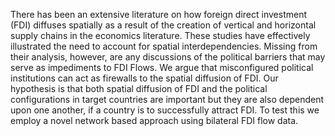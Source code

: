 There has been an extensive literature on how foreign direct investment (FDI) diffuses spatially as a result of the creation of vertical and horizontal supply chains in the economics literature. These studies have effectively illustrated the need to account for spatial interdependencies. Missing from their analysis, however, are any discussions of the political barriers that may serve as impediments to FDI Flows. We argue that misconfigured political institutions can act as firewalls to the spatial diffusion of FDI. Our hypothesis is that both spatial diffusion of FDI and the political configurations in target countries are important but they are also dependent upon one another, if a country is to successfully attract FDI. To test this we employ a novel network based approach using bilateral FDI flow data.

<!-- There is an extensive literature in Economics on the spatial diffusion of FDI. But instead of physical space, we think that political space is also important, given the existing works in political science which show that beyond economic factors, institutions matter in investors’ decision as well. -->

<!-- (Maybe) Spatial diffusion is particularly important for institutions, because having experience in the region / similar countries this is how investors learn to adapt to institutions, especially informal rules. -->